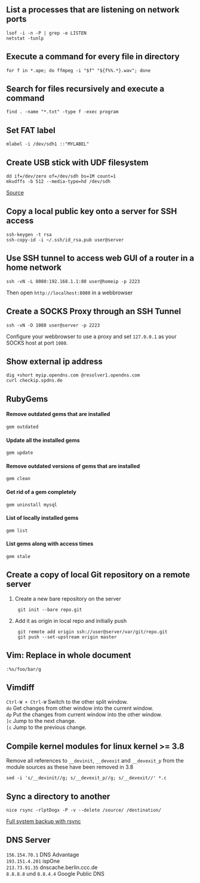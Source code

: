 List a processes that are listening on network ports
----------------------------------------------------
	lsof -i -n -P | grep -e LISTEN
	netstat -tunlp


Execute a command for every file in directory
---------------------------------------------
	for f in *.ape; do ffmpeg -i "$f" "${f%%.*}.wav"; done

Search for files recursively and execute a command
--------------------------------------------------
	find . -name "*.txt" -type f -exec program


Set FAT label
-------------
	mlabel -i /dev/sdh1 ::"MYLABEL"
	
	
Create USB stick with UDF filesystem
------------------------------------
	dd if=/dev/zero of=/dev/sdh bs=1M count=1
	mkudffs -b 512 --media-type=hd /dev/sdh
	
[Source](http://tanguy.ortolo.eu/blog/article93/usb-udf)

Copy a local public key onto a server for SSH access
----------------------------------------------------
	ssh-keygen -t rsa
	ssh-copy-id -i ~/.ssh/id_rsa.pub user@server


Use SSH tunnel to access web GUI of a router in a home network
----------------------------------------------------------
	ssh -vN -L 8080:192.168.1.1:80 user@homeip -p 2223

Then open `http://localhost:8080` in a webbrowser


Create a SOCKS Proxy through an SSH Tunnel
------------------------------------------
	ssh -vN -D 1080 user@server -p 2223
	
Configure your webbrowser to use a proxy and set `127.0.0.1` as your SOCKS host at port `1080`.


Show external ip address
------------------------
	dig +short myip.opendns.com @resolver1.opendns.com
	curl checkip.spdns.de


RubyGems
--------
#### Remove outdated gems that are installed
	gem outdated

#### Update all the installed gems
	gem update
	
#### Remove outdated versions of gems that are installed
	gem clean
	
#### Get rid of a gem completely
	gem uninstall mysql

#### List of locally installed gems
	gem list
	
#### List gems along with access times
	gem stale
	

Create a copy of local Git repository on a remote server
--------------------------------------------------------

1. Create a new bare repository on the server

		git init --bare repo.git

2. Add it as origin in local repo and initially push

		git remote add origin ssh://user@server/var/git/repo.git
		git push --set-upstream origin master
	

Vim: Replace in whole document
------------------------------
	:%s/foo/bar/g


Vimdiff
-------

`Ctrl-W + Ctrl-W` Switch to the other split window.  
`do` Get changes from other window into the current window.  
`dp` Put the changes from current window into the other window.  
`]c` Jump to the next change.  
`[c` Jump to the previous change.


Compile kernel modules for linux kernel >= 3.8
----------------------------------------------

Remove all references to `__devinit`, `__devexit` and `__devexit_p` from the module sources as these have been removed in 3.8

	sed -i 's/__devinit//g; s/__devexit_p//g; s/__devexit//' *.c


Sync a directory to another
---------------------------
	nice rsync -rlptDogx -P -v --delete /source/ /destination/

[Full system backup with rsync](https://wiki.archlinux.org/index.php/full_system_backup_with_rsync)


DNS Server
----------
`156.154.70.1`				DNS Advantage  
`193.151.4.201`				ispOne  
`213.73.91.35`				dnscache.berlin.ccc.de  
`8.8.8.8` und `8.8.4.4`		Google Public DNS
